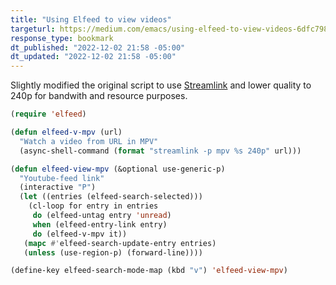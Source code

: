 ```yaml
---
title: "Using Elfeed to view videos"
targeturl: https://medium.com/emacs/using-elfeed-to-view-videos-6dfc798e51e6 
response_type: bookmark
dt_published: "2022-12-02 21:58 -05:00"
dt_updated: "2022-12-02 21:58 -05:00"
---
```


Slightly modified the original script to use [Streamlink](https://streamlink.github.io/) and lower quality to 240p for bandwith and resource purposes.

```lisp
(require 'elfeed)

(defun elfeed-v-mpv (url)
  "Watch a video from URL in MPV" 
  (async-shell-command (format "streamlink -p mpv %s 240p" url)))

(defun elfeed-view-mpv (&optional use-generic-p)
  "Youtube-feed link"
  (interactive "P")
  (let ((entries (elfeed-search-selected)))
    (cl-loop for entry in entries
     do (elfeed-untag entry 'unread)
     when (elfeed-entry-link entry) 
     do (elfeed-v-mpv it)) 
   (mapc #'elfeed-search-update-entry entries) 
   (unless (use-region-p) (forward-line)))) 

(define-key elfeed-search-mode-map (kbd "v") 'elfeed-view-mpv)
```
